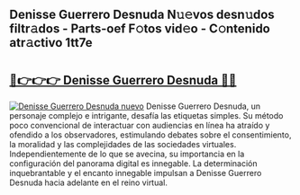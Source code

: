 ## Denisse Guerrero Desnuda N𝚞𝚎vos desn𝚞dos filtr𝚊dos - Parts-oef F𝚘tos vid𝚎o - C𝚘ntenido atr𝚊ctivo 1tt7e

# <h2><a href="http://mb2vjs.tromn.icu/?c=Denisse+Guerrero+Desnuda">🔗👉👉👉 Denisse Guerrero Desnuda 🔗🔗</a></h2>

[![Denisse Guerrero Desnuda nuevo](https://i.imgur.com/pEAQMta.gif)](http://mb2vjs.tromn.icu/?c=Denisse+Guerrero+Desnuda)
Denisse Guerrero Desnuda, un personaje complejo e intrigante, desafía las etiquetas simples. Su método poco convencional de interactuar con audiencias en línea ha atraído y ofendido a los observadores, estimulando debates sobre el consentimiento, la moralidad y las complejidades de las sociedades virtuales. Independientemente de lo que se avecina, su importancia en la configuración del panorama digital es innegable. La determinación inquebrantable y el encanto innegable impulsan a Denisse Guerrero Desnuda hacia adelante en el reino virtual.
